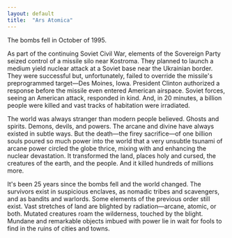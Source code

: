 ```yaml
---
layout: default
title:  "Ars Atomica"
---
```


The bombs fell in October of 1995.

As part of the continuing Soviet Civil War, elements of the Sovereign Party seized control of a missile silo near Kostroma. They planned to launch a medium yield nuclear attack at a Soviet base near the Ukrainian border. They were successful but, unfortunately, failed to override the missile's preprogrammed target—Des Moines, Iowa. President Clinton authorized a response before the missile even entered American airspace. Soviet forces, seeing an American attack, responded in kind. And, in 20 minutes, a billion people were killed and vast tracks of habitation were irradiated.

The world was always stranger than modern people believed. Ghosts and spirits. Demons, devils, and powers. The arcane and divine have always existed in subtle ways. But the death—the firey sacrifice—of one billion souls poured so much power into the world that a very unsubtle tsunami of arcane power circled the globe thrice, mixing with and enhancing the nuclear devastation. It transformed the land, places holy and cursed, the creatures of the earth, and the people. And it killed hundreds of millions more.

It's been 25 years since the bombs fell and the world changed. The survivors exist in suspicious enclaves, as nomadic tribes and scavengers, and as bandits and warlords. Some elements of the previous order still exist. Vast stretches of land are blighted by radiation—arcane, atomic, or both. Mutated creatures roam the wilderness, touched by the blight. Mundane and remarkable objects imbued with power lie in wait for fools to find in the ruins of cities and towns.
